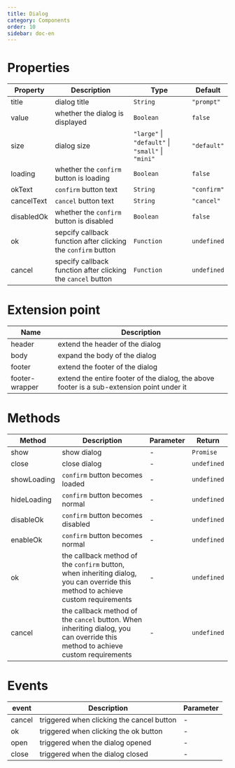 ```yaml
---
title: Dialog 
category: Components
order: 10
sidebar: doc-en
---
```


# Properties

| Property | Description | Type | Default |
| --- | --- | --- | --- |
| title | dialog title | `String` | `"prompt"` |
| value | whether the dialog is displayed | `Boolean` | `false` |
| size | dialog size | `"large"` &#124; `"default"` &#124; `"small"` &#124; `"mini"` | `"default"` |
| loading | whether the `confirm` button is loading | `Boolean` | `false` |
| okText | `confirm` button text | `String` | `"confirm"` |
| cancelText | `cancel` button text | `String` | `"cancel"` |
| disabledOk | 	whether the `confirm` button is disabled | `Boolean` | `false` |
| ok | sepcify callback function after clicking the `confirm` button | `Function` | `undefined` |
| cancel | specify callback function after clicking the `cancel` button | `Function` | `undefined` |

# Extension point

| Name | Description |
| --- | --- |
| header | extend the header of the dialog |
| body | expand the body of the dialog |
| footer | extend the footer of the dialog |
| footer-wrapper | extend the entire footer of the dialog, the above footer is a sub-extension point under it |

# Methods

| Method | Description | Parameter | Return |
| --- | --- | --- | --- |
| show | show dialog | - | `Promise` |
| close | close dialog | - | `undefined` |
| showLoading | `confirm` button becomes loaded	 | - | `undefined` |
| hideLoading | `confirm` button becomes normal | - | `undefined` |
| disableOk | `confirm` button becomes disabled | - | `undefined` |
| enableOk | `confirm` button becomes normal | - | `undefined` |
| ok | the callback method of the `confirm` button, when inheriting dialog, you can override this method to achieve custom requirements | - | `undefined` |
| cancel | the callback method of the `cancel` button. When inheriting dialog, you can override this method to achieve custom requirements | - | `undefined` |

# Events

| event | Description | Parameter |
| --- | --- | --- |
| cancel | triggered when clicking the cancel button | - |
| ok | triggered when clicking the ok button | - |
| open | triggered when the dialog opened | - |
| close | triggered when the dialog closed | - |
